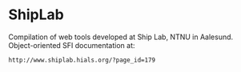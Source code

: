 # ShipLab

Compilation of web tools developed at Ship Lab, NTNU in Aalesund.  
Object-oriented SFI documentation at:  

	http://www.shiplab.hials.org/?page_id=179
